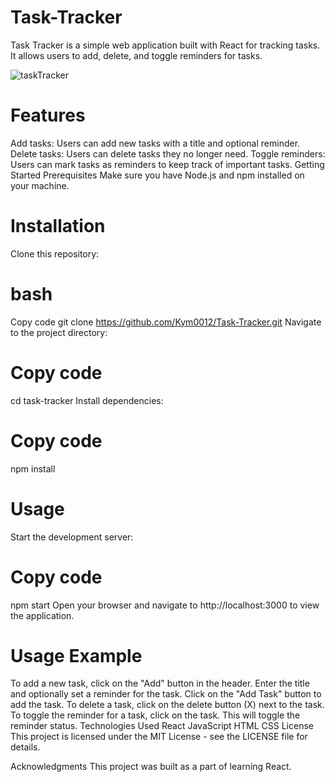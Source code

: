 # Task-Tracker
Task Tracker is a simple web application built with React for tracking tasks. It allows users to add, delete, and toggle reminders for tasks.


![taskTracker](https://github.com/Kym0012/Task-Tracker/assets/127049484/b356a5f0-b527-475d-ac70-ee8889b810f5)

# Features
Add tasks: Users can add new tasks with a title and optional reminder.
Delete tasks: Users can delete tasks they no longer need.
Toggle reminders: Users can mark tasks as reminders to keep track of important tasks.
Getting Started
Prerequisites
Make sure you have Node.js and npm installed on your machine.

# Installation
Clone this repository:

# bash
Copy code
git clone <https://github.com/Kym0012/Task-Tracker.git>
Navigate to the project directory:


# Copy code

cd task-tracker
Install dependencies:


# Copy code
npm install


# Usage
Start the development server:


# Copy code
npm start
Open your browser and navigate to http://localhost:3000 to view the application.

# Usage Example
To add a new task, click on the "Add" button in the header.
Enter the title and optionally set a reminder for the task.
Click on the "Add Task" button to add the task.
To delete a task, click on the delete button (X) next to the task.
To toggle the reminder for a task, click on the task. This will toggle the reminder status.
Technologies Used
React
JavaScript
HTML
CSS
License
This project is licensed under the MIT License - see the LICENSE file for details.

Acknowledgments
This project was built as a part of learning React.
